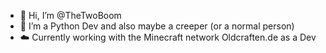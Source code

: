 - 👋 Hi, I’m @TheTwoBoom
- 👀 I’m a Python Dev and also maybe a creeper (or a normal person)
- ☁️ Currently working with the Minecraft network Oldcraften.de as a Dev
<!---
TheTwoBoom/TheTwoBoom is a ✨ special ✨ repository because its `README.md` (this file) appears on your GitHub profile.
You can click the Preview link to take a look at your changes.
--->
